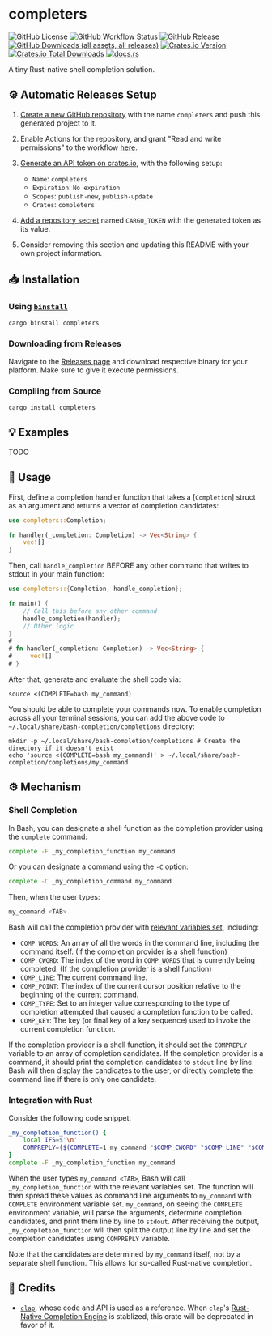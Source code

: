 # completers

[![GitHub License](https://img.shields.io/github/license/PRO-2684/completers?logo=opensourceinitiative)](https://github.com/PRO-2684/completers/blob/main/LICENSE)
[![GitHub Workflow Status](https://img.shields.io/github/actions/workflow/status/PRO-2684/completers/release.yml?logo=githubactions)](https://github.com/PRO-2684/completers/blob/main/.github/workflows/release.yml)
[![GitHub Release](https://img.shields.io/github/v/release/PRO-2684/completers?logo=githubactions)](https://github.com/PRO-2684/completers/releases)
[![GitHub Downloads (all assets, all releases)](https://img.shields.io/github/downloads/PRO-2684/completers/total?logo=github)](https://github.com/PRO-2684/completers/releases)
[![Crates.io Version](https://img.shields.io/crates/v/completers?logo=rust)](https://crates.io/crates/completers)
[![Crates.io Total Downloads](https://img.shields.io/crates/d/completers?logo=rust)](https://crates.io/crates/completers)
[![docs.rs](https://img.shields.io/docsrs/completers?logo=rust)](https://docs.rs/completers)

A tiny Rust-native shell completion solution.

## ⚙️ Automatic Releases Setup

1. [Create a new GitHub repository](https://github.com/new) with the name `completers` and push this generated project to it.
2. Enable Actions for the repository, and grant "Read and write permissions" to the workflow [here](https://github.com/PRO-2684/completers/settings/actions).
3. [Generate an API token on crates.io](https://crates.io/settings/tokens/new), with the following setup:

    - `Name`: `completers`
    - `Expiration`: `No expiration`
    - `Scopes`: `publish-new`, `publish-update`
    - `Crates`: `completers`

4. [Add a repository secret](https://github.com/PRO-2684/completers/settings/secrets/actions) named `CARGO_TOKEN` with the generated token as its value.
5. Consider removing this section and updating this README with your own project information.

## 📥 Installation

### Using [`binstall`](https://github.com/cargo-bins/cargo-binstall)

```shell
cargo binstall completers
```

### Downloading from Releases

Navigate to the [Releases page](https://github.com/PRO-2684/completers/releases) and download respective binary for your platform. Make sure to give it execute permissions.

### Compiling from Source

```shell
cargo install completers
```

## 💡 Examples

TODO

## 📖 Usage

First, define a completion handler function that takes a [`Completion`] struct as an argument and returns a vector of completion candidates:

```rust
use completers::Completion;

fn handler(_completion: Completion) -> Vec<String> {
    vec![]
}
```

Then, call `handle_completion` BEFORE any other command that writes to stdout in your main function:

```rust
use completers::{Completion, handle_completion};

fn main() {
    // Call this before any other command
    handle_completion(handler);
    // Other logic
}
#
# fn handler(_completion: Completion) -> Vec<String> {
#     vec![]
# }
```

After that, generate and evaluate the shell code via:

```shell
source <(COMPLETE=bash my_command)
```

You should be able to complete your commands now. To enable completion across all your terminal sessions, you can add the above code to `~/.local/share/bash-completion/completions` directory:

```shell
mkdir -p ~/.local/share/bash-completion/completions # Create the directory if it doesn't exist
echo 'source <(COMPLETE=bash my_command)' > ~/.local/share/bash-completion/completions/my_command
```

## ⚙️ Mechanism

### Shell Completion

In Bash, you can designate a shell function as the completion provider using the `complete` command:

```bash
complete -F _my_completion_function my_command
```

Or you can designate a command using the `-C` option:

```bash
complete -C _my_completion_command my_command
```

Then, when the user types:

```bash
my_command <TAB>
```

Bash will call the completion provider with [relevant variables set](https://www.gnu.org/software/bash/manual/html_node/Programmable-Completion.html#:~:text=When%20the%20command%20or%20function%20is%20invoked%2C%20the%20COMP_LINE%2C%20COMP_POINT%2C%20COMP_KEY%2C%20and%20COMP_TYPE%20variables%20are%20assigned%20values%20as%20described%20above%20(see%20Bash%20Variables).%20If%20a%20shell%20function%20is%20being%20invoked%2C%20the%20COMP_WORDS%20and%20COMP_CWORD%20variables%20are%20also%20set), including:

- `COMP_WORDS`: An array of all the words in the command line, including the command itself. (If the completion provider is a shell function)
- `COMP_CWORD`: The index of the word in `COMP_WORDS` that is currently being completed. (If the completion provider is a shell function)
- `COMP_LINE`: The current command line.
- `COMP_POINT`: The index of the current cursor position relative to the beginning of the current command.
- `COMP_TYPE`: Set to an integer value corresponding to the type of completion attempted that caused a completion function to be called.
- `COMP_KEY`: The key (or final key of a key sequence) used to invoke the current completion function.

If the completion provider is a shell function, it should set the `COMPREPLY` variable to an array of completion candidates. If the completion provider is a command, it should print the completion candidates to `stdout` line by line. Bash will then display the candidates to the user, or directly complete the command line if there is only one candidate.

### Integration with Rust

Consider the following code snippet:

```bash
_my_completion_function() {
    local IFS=$'\n'
    COMPREPLY=($(COMPLETE=1 my_command "$COMP_CWORD" "$COMP_LINE" "$COMP_POINT" "$COMP_TYPE" "$COMP_KEY" "${COMP_WORDS[@]}"))
}
complete -F _my_completion_function my_command
```

When the user types `my_command <TAB>`, Bash will call `_my_completion_function` with the relevant variables set. The function will then spread these values as command line arguments to `my_command` with `COMPLETE` environment variable set. `my_command`, on seeing the `COMPLETE` environment variable, will parse the arguments, determine completion candidates, and print them line by line to `stdout`. After receiving the output, `_my_completion_function` will then split the output line by line and set the completion candidates using `COMPREPLY` variable.

Note that the candidates are determined by `my_command` itself, not by a separate shell function. This allows for so-called Rust-native completion.

## 🎉 Credits

- [`clap`](https://github.com/clap-rs/clap), whose code and API is used as a reference. When `clap`'s [Rust-Native Completion Engine](https://github.com/clap-rs/clap/issues/3166) is stablized, this crate will be deprecated in favor of it.
